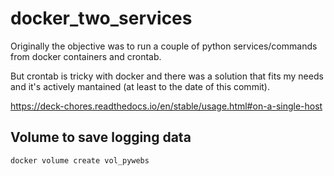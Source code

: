 # docker_two_services
Originally the objective was to run a couple of python services/commands from docker containers and crontab.

But crontab is tricky with docker and there was a solution that fits my needs and it's actively mantained (at least to the date of this commit).

https://deck-chores.readthedocs.io/en/stable/usage.html#on-a-single-host




## Volume to save logging data

```bash
docker volume create vol_pywebs
```